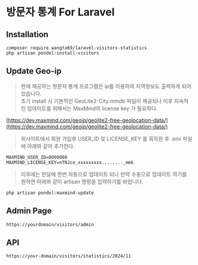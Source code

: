 # 방문자 통계 For Laravel

## Installation
```
composer require wangta69/laravel-visitors-statistics
php artisan pondol:install-visitors
```

## Update Geo-ip 
> 현재 제공하는 방문자 통계 프로그램은 ip를 이용하여 지역정보도 출력하게 되어 있습니다. <br>
>  초기 install 시 기본적인 GeoLite2-City.mmdb 파일이 제공되나 이후 지속적인 업데이트를 위해서는 MaxMind의 license key 가 필요하다. <br>

[https://dev.maxmind.com/geoip/geolite2-free-geolocation-data/](https://dev.maxmind.com/geoip/geolite2-free-geolocation-data/)

> 위사이트에서 회원 가입후 USER_ID 및 LICENSE_KEY 를 획득한 후 .env 파일에 아래와 같이 추가한다.
```
MAXMIND_USER_ID=0000000
MAXMIND_LICENSE_KEY=nTNJco_xxxxxxxxx........_mmk
```
> 이후에는 한달에 한번 자동으로 업데이트 되나 만약 수동으로 업데이트 하기를 원하면  아래와 같이 artisan 명령을 입력하기를 바랍니다.
```
php artisan pondol:maxmind-update
```

## Admin Page
```
https://yourdomain/visitors/admin
```
## API
```
https://your-domain/visitors/statistics/2024/11
```
